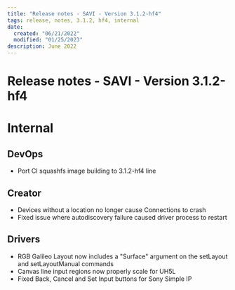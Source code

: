 ```yaml
---
title: "Release notes - SAVI - Version 3.1.2-hf4"
tags: release, notes, 3.1.2, hf4, internal
date:
  created: "06/21/2022"
  modified: "01/25/2023"
description: June 2022
---
```


# Release notes - SAVI - Version 3.1.2-hf4


# Internal
## DevOps 
* Port CI squashfs image building to 3.1.2-hf4 line

## Creator
* Devices without a location no longer cause Connections to crash
* Fixed issue where autodiscovery failure caused driver process to restart

## Drivers
* RGB Galileo Layout now includes a "Surface" argument on the setLayout and setLayoutManual commands
* Canvas line input regions now properly scale for UH5L
* Fixed Back, Cancel and Set Input buttons for Sony Simple IP

